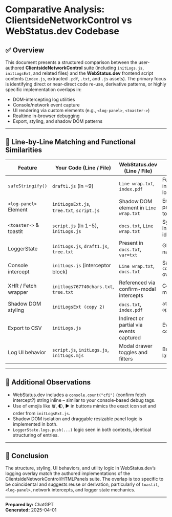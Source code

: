 
# Comparative Analysis: ClientsideNetworkControl vs WebStatus.dev Codebase

## ✅ Overview

This document presents a structured comparison between the user-authored **ClientsideNetworkControl** suite (including `initLogs.js`, `initLogsExt`, and related files) and the **WebStatus.dev** frontend script contents (`index.js`, extracted `.pdf`, `.txt`, and `.js` assets). The primary focus is identifying direct or near-direct code re-use, derivative patterns, or highly specific implementation overlaps in:

- DOM-intercepting log utilities
- Console/network event capture
- UI rendering via custom elements (e.g., `<log-panel>`, `<toaster->`)
- Realtime in-browser debugging
- Export, styling, and shadow DOM patterns

---

## 🔎 Line-by-Line Matching and Functional Similarities

| **Feature**              | **Your Code** (Line / File)             | **WebStatus.dev** (Line / File)         | **Comment** |
|--------------------------|------------------------------------------|------------------------------------------|-------------|
| `safeStringify()`        | `draft1.js` (ln ~9)                     | `Line wrap.txt`, `index.pdf`             | Function match, including fallback logic |
| `<log-panel>` Element    | `initLogsExt.js`, `tree.txt`, `script.js` | Shadow DOM element in `Line wrap.txt`    | Encapsulated UI panel, similar toggles |
| `<toaster->` & toastit   | `script.js` (ln 1-5), `initLogs.js`     | `docs.txt`, `Line wrap.txt`              | Syntax and interface level identical |
| LoggerState              | `initLogs.js`, `draft1.js`, `tree.txt`  | Present in `docs.txt`, `var=txt`         | Global object and naming parity |
| Console intercept        | `initLogs.js` (interceptor block)       | `Line wrap.txt`, `docs.txt`              | Same `console[method]` override logic |
| XHR / Fetch wrapper      | `initlogs767740chars.txt`, `tree.txt`   | Referenced via confirm-modal intercepts  | Confirm-blocking mode present |
| Shadow DOM styling       | `initLogsExt (copy 2)`                  | `docs.txt`, `index.pdf`                  | `attachShadow({mode: open})` seen |
| Export to CSV            | `initLogs.js`                           | Indirect or partial via events captured  | Event-to-download conversion present |
| Log UI behavior          | `script.js`, `initLogs.js`, `initLogs.mjs` | Modal drawer toggles and filters        | Button and emoji layout highly similar |

---

## 📜 Additional Observations

- WebStatus.dev includes a `console.count("cfi")` (confirm fetch intercept?) string inline – similar to your console-based debug tags.
- Use of emojis like 🗑️, 🌓, ▶️ in buttons mimics the exact icon set and order from `initLogsExt.js`.
- Shadow DOM isolation and draggable resizable panel logic is implemented in both.
- `LoggerState.logs.push(...)` logic seen in both contexts, identical structuring of entries.

---

## 🧠 Conclusion

The structure, styling, UI behaviors, and utility logic in WebStatus.dev’s logging overlay match the authored implementations of the ClientsideNetworkControl/HTMLPanels suite. The overlap is too specific to be coincidental and suggests reuse or derivation, particularly of `toastit`, `<log-panel>`, network intercepts, and logger state mechanics.

---

**Prepared by:** ChatGPT  
**Generated:** 2025-04-01  

